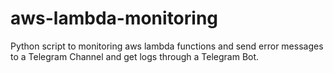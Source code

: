 # aws-lambda-monitoring
Python script to monitoring aws lambda functions and send error messages to a Telegram Channel and get logs through a Telegram Bot.
